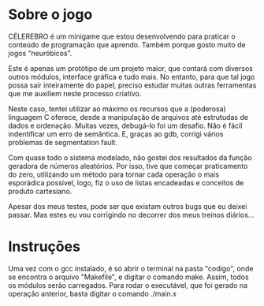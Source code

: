 # Sobre o jogo

CÉLEREBRO é um minigame que estou desenvolvendo para praticar o conteúdo de programação que aprendo. Também porque gosto muito de jogos “neuróbicos”.

Este é apenas um protótipo de um projeto maior, que contará com diversos outros módulos, interface gráfica e tudo mais. No entanto, para que tal jogo possa sair inteiramente do papel, preciso estudar muitas outras ferramentas que me auxiliem neste processo criativo.

Neste caso, tentei utilizar ao máximo os recursos que a (poderosa) linguagem C oferece, desde a manipulação de arquivos até estrutudas de dados e ordenação. Muitas vezes, debugá-lo foi um desafio. Não é fácil indentificar um erro de semântica. E, graças ao gdb, corrigi vários problemas de segmentation fault.

Com quase todo o sistema modelado, não gostei dos resultados da função geradora de números aleatórios. Por isso, tive que começar praticamento do zero, utilizando um método para tornar cada operação o mais esporádica possível, logo, fiz o uso de listas encadeadas e conceitos de produto cartesiano.

Apesar dos meus testes, pode ser que existam outros bugs que eu deixei passar. Mas estes eu vou corrigindo no decorrer dos meus treinos diários...

# Instruções

Uma vez com o gcc instalado, é só abrir o terminal na pasta "codigo", onde se encontra o arquivo "Makefile", e digitar o comando make. Assim, todos os módulos serão carregados. Para rodar o executável, que foi gerado na operação anterior, basta digitar o comando ./main.x
